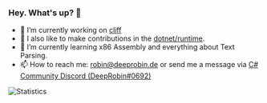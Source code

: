 ### Hey. What's up? 👋

- 🔭 I’m currently working on [cliff](https://github.com/cliff-db/cliff)
- 🔭 I also like to make contributions in the [dotnet/runtime](https://github.com/dotnet/runtime).
- 🌱 I’m currently learning x86 Assembly and everything about Text Parsing.
- 📫 How to reach me: [robin@deeprobin.de](mailto:robin@deeprobin.de) or send me a message via [C# Community Discord (DeepRobin#0692)](https://discord.gg/csharp)

![Statistics](https://github-readme-stats.vercel.app/api?username=deeprobin&show_icons=true&theme=tokyonight)
